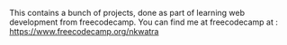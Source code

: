 This contains a bunch of projects, done as part of learning web development from freecodecamp.
You can find me at freecodecamp at : https://www.freecodecamp.org/nkwatra

